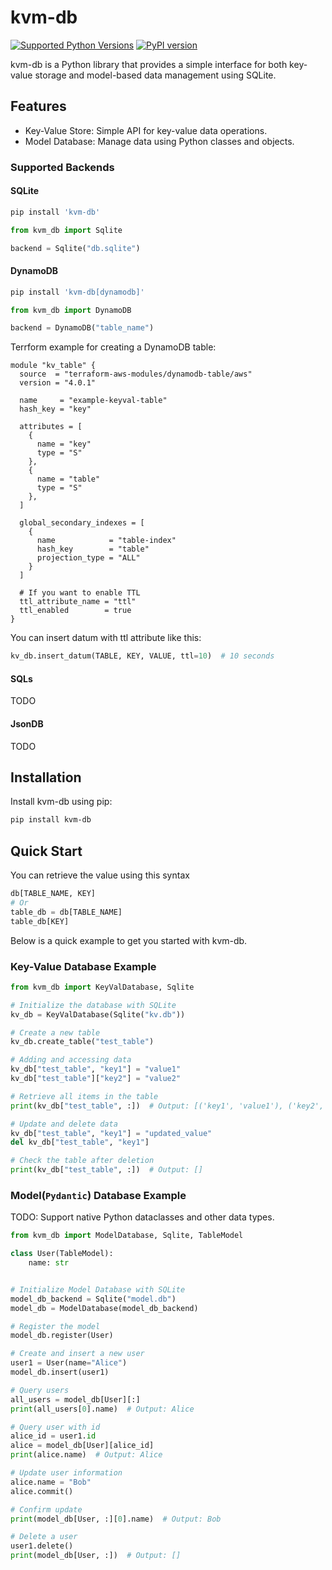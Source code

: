 # kvm-db

[![Supported Python Versions](https://img.shields.io/pypi/pyversions/kvm-db/0.1.5)](https://pypi.org/project/kvm-db/) [![PyPI version](https://badge.fury.io/py/kvm-db.svg)](https://badge.fury.io/py/kvm-db)

kvm-db is a Python library that provides a simple interface for both key-value storage and model-based data management using SQLite.

## Features

- Key-Value Store: Simple API for key-value data operations.
- Model Database: Manage data using Python classes and objects.

### Supported Backends

#### SQLite

```sh
pip install 'kvm-db'
```

```python
from kvm_db import Sqlite

backend = Sqlite("db.sqlite")
```

#### DynamoDB

```sh
pip install 'kvm-db[dynamodb]'
```

```python
from kvm_db import DynamoDB

backend = DynamoDB("table_name")
```

Terrform example for creating a DynamoDB table:

```hcl
module "kv_table" {
  source  = "terraform-aws-modules/dynamodb-table/aws"
  version = "4.0.1"

  name     = "example-keyval-table"
  hash_key = "key"

  attributes = [
    {
      name = "key"
      type = "S"
    },
    {
      name = "table"
      type = "S"
    },
  ]

  global_secondary_indexes = [
    {
      name            = "table-index"
      hash_key        = "table"
      projection_type = "ALL"
    }
  ]

  # If you want to enable TTL
  ttl_attribute_name = "ttl"
  ttl_enabled        = true
}

```

You can insert datum with ttl attribute like this:

```python
kv_db.insert_datum(TABLE, KEY, VALUE, ttl=10)  # 10 seconds
```

#### SQLs

TODO

#### JsonDB

TODO

## Installation

Install kvm-db using pip:

```bash
pip install kvm-db
```

## Quick Start

You can retrieve the value using this syntax

```python
db[TABLE_NAME, KEY]
# Or
table_db = db[TABLE_NAME]
table_db[KEY]
```

Below is a quick example to get you started with kvm-db.

### Key-Value Database Example

```python
from kvm_db import KeyValDatabase, Sqlite

# Initialize the database with SQLite
kv_db = KeyValDatabase(Sqlite("kv.db"))

# Create a new table
kv_db.create_table("test_table")

# Adding and accessing data
kv_db["test_table", "key1"] = "value1"
kv_db["test_table"]["key2"] = "value2"

# Retrieve all items in the table
print(kv_db["test_table", :])  # Output: [('key1', 'value1'), ('key2', 'value2')]

# Update and delete data
kv_db["test_table", "key1"] = "updated_value"
del kv_db["test_table", "key1"]

# Check the table after deletion
print(kv_db["test_table", :])  # Output: []
```

### Model(`Pydantic`) Database Example

TODO: Support native Python dataclasses and other data types.

```python
from kvm_db import ModelDatabase, Sqlite, TableModel

class User(TableModel):
    name: str


# Initialize Model Database with SQLite
model_db_backend = Sqlite("model.db")
model_db = ModelDatabase(model_db_backend)

# Register the model
model_db.register(User)

# Create and insert a new user
user1 = User(name="Alice")
model_db.insert(user1)

# Query users
all_users = model_db[User][:]
print(all_users[0].name)  # Output: Alice

# Query user with id
alice_id = user1.id
alice = model_db[User][alice_id]
print(alice.name)  # Output: Alice

# Update user information
alice.name = "Bob"
alice.commit()

# Confirm update
print(model_db[User, :][0].name)  # Output: Bob

# Delete a user
user1.delete()
print(model_db[User, :])  # Output: []
```
